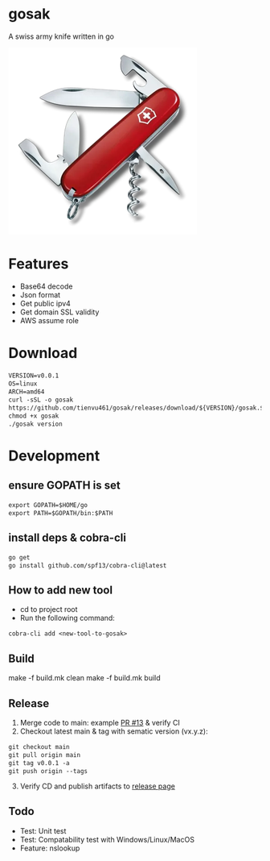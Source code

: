 # gosak

A swiss army knife written in go

![sak](./sak.webp)

# Features
- Base64 decode
- Json format
- Get public ipv4
- Get domain SSL validity
- AWS assume role

# Download
```
VERSION=v0.0.1
OS=linux
ARCH=amd64
curl -sSL -o gosak https://github.com/tienvu461/gosak/releases/download/${VERSION}/gosak.${OS}.${ARCH}
chmod +x gosak
./gosak version
```

# Development

## ensure GOPATH is set
```
export GOPATH=$HOME/go
export PATH=$GOPATH/bin:$PATH
```
## install deps & cobra-cli
```
go get
go install github.com/spf13/cobra-cli@latest
```
## How to add new tool
- cd to project root
- Run the following command:
```
cobra-cli add <new-tool-to-gosak>
```

## Build
make -f build.mk clean
make -f build.mk build

## Release
1. Merge code to main: example [PR #13](https://github.com/tienvu461/gosak/pull/13) & verify CI
2. Checkout latest main & tag with sematic version (vx.y.z):
```
git checkout main
git pull origin main
git tag v0.0.1 -a
git push origin --tags
```
3. Verify CD and publish artifacts to [release page](https://github.com/tienvu461/gosak/releases/)

## Todo
- Test: Unit test
- Test: Compatability test with Windows/Linux/MacOS
- Feature: nslookup